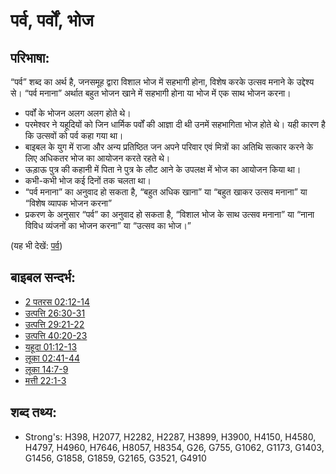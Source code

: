 # पर्व, पर्वों, भोज #

## परिभाषा: ##

“पर्व” शब्द का अर्थ है, जनसमूह द्वारा विशाल भोज में सहभागी होना, विशेष करके उत्सव मनाने के उद्देश्य से। “पर्व मनाना” अर्थात बहुत भोजन खाने में सहभागी होना या भोज में एक साथ भोजन करना।

* पर्वों के भोजन अलग अलग होते थे।
* परमेश्वर ने यहूदियों को जिन धार्मिक पर्वों की आज्ञा दी थी उनमें सहभागिता भोज होते थे। यही कारण है कि उत्सवों को पर्व कहा गया था।
* बाइबल के युग में राजा और अन्य प्रतिष्ठित जन अपने परिवार एवं मित्रों का अतिथि सत्कार करने के लिए अधिकतर भोज का आयोजन करते रहते थे।
* ऊडा़ऊ पुत्र की कहानी में पिता ने पुत्र के लौट आने के उपलक्ष में भोज का आयोजन किया था।
* कभी-कभी भोज कई दिनों तक चलता था।
* “पर्व मनाना” का अनुवाद हो सकता है, “बहुत अधिक खाना” या “बहुत खाकर उत्सव मनाना” या “विशेष व्यापक भोजन करना”
* प्रकरण के अनुसार “पर्व” का अनुवाद हो सकता है, “विशाल भोज के साथ उत्सव मनाना” या “नाना विविध व्यंजनों का भोजन करना” या “उत्सव का भोज।”

(यह भी देखें: [पर्व](../other/festival.md))

## बाइबल सन्दर्भ: ##

* [2 पतरस 02:12-14](rc://en/tn/help/2pe/02/12)
* [उत्पत्ति 26:30-31](rc://en/tn/help/gen/26/30)
* [उत्पत्ति 29:21-22](rc://en/tn/help/gen/29/21)
* [उत्पत्ति 40:20-23](rc://en/tn/help/gen/40/20)
* [यहूदा 01:12-13](rc://en/tn/help/jud/01/12)
* [लूका 02:41-44](rc://en/tn/help/luk/02/41)
* [लूका 14:7-9](rc://en/tn/help/luk/14/07)
* [मत्ती 22:1-3](rc://en/tn/help/mat/22/01)

## शब्द तथ्य: ##

* Strong's: H398, H2077, H2282, H2287, H3899, H3900, H4150, H4580, H4797, H4960, H7646, H8057, H8354, G26, G755, G1062, G1173, G1403, G1456, G1858, G1859, G2165, G3521, G4910
